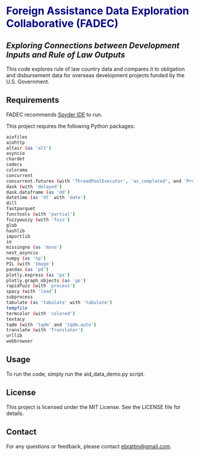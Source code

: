 <h1 style="color: navy;">Foreign Assistance Data Exploration Collaborative (FADEC)</h1>

## _Exploring Connections between Development Inputs and Rule of Law Outputs_


This code explores rule of law country data and compares it to obligation and disbursement data for overseas development projects funded by the U.S. Government.



## Requirements

FADEC recommends [Spyder IDE](https://www.spyder-ide.org/) to run.

This project requires the following Python packages:

```sh
aiofiles
aiohttp
altair (as 'alt')
asyncio
chardet
codecs
colorama
concurrent
concurrent.futures (with 'ThreadPoolExecutor', 'as_completed', and 'ProcessPoolExecutor')
dask (with 'delayed')
dask.dataframe (as 'dd')
datetime (as 'dt' with 'date')
dill
fastparquet
functools (with 'partial')
fuzzywuzzy (with 'fuzz')
glob
hashlib
importlib
io
missingno (as 'msno')
nest_asyncio
numpy (as 'np')
PIL (with 'Image')
pandas (as 'pd')
plotly.express (as 'px')
plotly.graph_objects (as 'go')
rapidfuzz (with 'process')
spacy (with 'load')
subprocess
tabulate (as 'tabulate' with 'tabulate')
tempfile
termcolor (with 'colored')
textacy
tqdm (with 'tqdm' and 'tqdm.auto')
translate (with 'Translator')
urllib
webbrowser
```
## Usage
To run the code, simply run the aid_data_demo.py script.

## License
This project is licensed under the MIT License. See the LICENSE file for details.

## Contact
For any questions or feedback, please contact ebrattin@gmail.com.
